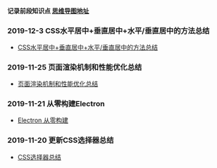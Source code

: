 #### 记录前段知识点  [思维导图地址](http://naotu.baidu.com/file/5d5edb37dff1465c195b469eb11b5b6a?token=66fa896e731a700e)













### 2019-12-3 CSS水平居中+垂直居中+水平/垂直居中的方法总结
- [CSS水平居中+垂直居中+水平/垂直居中的方法总结](https://juejin.im/post/5de639636fb9a0160c40ff5a#heading-0) 


### 2019-11-25 页面渲染机制和性能优化总结
- [页面渲染机制和性能优化总结](https://juejin.im/post/5ddb7f38f265da7de667d2d5#heading-0)

### 2019-11-21 从零构建Electron 

- [Electron 从零构建](https://juejin.im/post/5dd66245f265da47a521b280)


### 2019-11-20 更新CSS选择器总结
- [CSS选择器总结](https://juejin.im/post/5dd660036fb9a05a5f45ce8b) 

